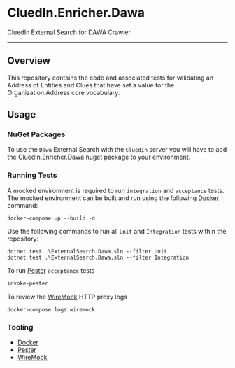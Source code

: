 # CluedIn.Enricher.Dawa

CluedIn External Search for DAWA Crawler.

------

## Overview

This repository contains the code and associated tests for validating an Address of Entities and Clues that have set a value for the Organization.Address core vocabulary. 

## Usage

### NuGet Packages

To use the `Dawa` External Search with the `CluedIn` server you will have to add the CluedIn.Enricher.Dawa nuget package to your environment.

### Running Tests

A mocked environment is required to run `integration` and `acceptance` tests. The mocked environment can be built and run using the following [Docker](https://www.docker.com/) command:

```Shell
docker-compose up --build -d
```

Use the following commands to run all `Unit` and `Integration` tests within the repository:

```Shell
dotnet test .\ExternalSearch.Dawa.sln --filter Unit
dotnet test .\ExternalSearch.Dawa.sln --filter Integration
```

To run [Pester](https://github.com/pester/Pester) `acceptance` tests

```PowerShell
invoke-pester
```

To review the [WireMock](http://wiremock.org/) HTTP proxy logs

```Shell
docker-compose logs wiremock
```

### Tooling

- [Docker](https://www.docker.com/)
- [Pester](https://github.com/pester/Pester)
- [WireMock](http://wiremock.org/)
